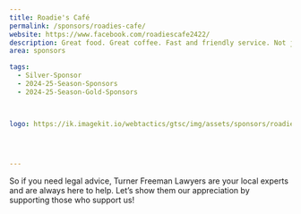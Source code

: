 ```yaml
---
title: Roadie's Café
permalink: /sponsors/roadies-cafe/
website: https://www.facebook.com/roadiescafe2422/
description: Great food. Great coffee. Fast and friendly service. Not just another cafe. Come and experience The Roadies Cafe.
area: sponsors

tags:
  - Silver-Sponsor
  - 2024-25-Season-Sponsors
  - 2024-25-Season-Gold-Sponsors



logo: https://ik.imagekit.io/webtactics/gtsc/img/assets/sponsors/roadies-cafe-220x220.jpg




---
```




So if you need legal advice, Turner Freeman Lawyers are your local experts and are always here to help. Let’s show them our appreciation by supporting those who support us! 
